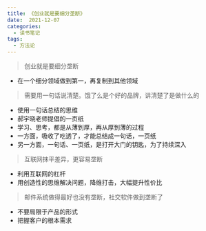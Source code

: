 ```yaml
---
title: 《创业就是要细分垄断》
date:  2021-12-07
categories:
  - 读书笔记
tags:
  - 方法论
---
```


> 创业就是要细分垄断
- 在一个细分领域做到第一，再复制到其他领域

> 需要用一句话说清楚。饿了么是个好的品牌，讲清楚了是做什么的
- 使用一句话总结的思维
- 郝宇晓老师提倡的一页纸
- 学习、思考，都是从薄到厚，再从厚到薄的过程
- 一方面，吸收了吃透了，才能总结成一句话，一页纸
- 另一方面，一句话、一页纸，是打开大门的钥匙，为了持续深入

> 互联网抹平差异，更容易垄断
- 利用互联网的杠杆
- 用创造性的思维解决问题，降维打击，大幅提升性价比

> 邮件系统做得最好也没有垄断，社交软件做到垄断了
- 不要局限于产品的形式
- 把握客户的根本需求